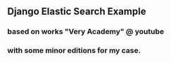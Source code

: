 ## Django Elastic Search Example
### based on works "Very Academy" @ youtube
### with some minor editions for my case.

